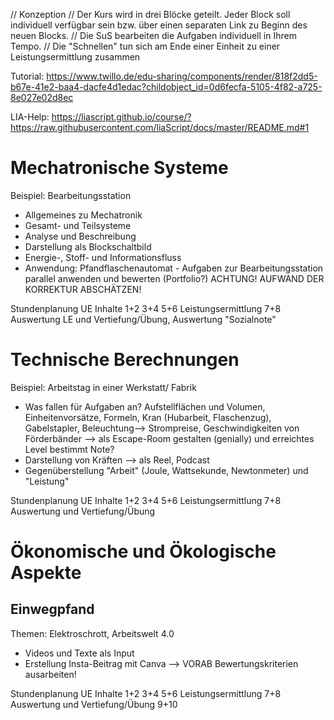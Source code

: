 // Konzeption
// Der Kurs wird in drei Blöcke geteilt. Jeder Block soll individuell verfügbar sein bzw. über einen separaten Link zu Beginn des neuen Blocks.
// Die SuS bearbeiten die Aufgaben individuell in Ihrem Tempo.
// Die "Schnellen" tun sich am Ende einer Einheit zu einer Leistungsermittlung zusammen

Tutorial:
https://www.twillo.de/edu-sharing/components/render/818f2dd5-b67e-41e2-baa4-dacfe4d1edac?childobject_id=0d6fecfa-5105-4f82-a725-8e027e02d8ec

LIA-Help:
https://liascript.github.io/course/?https://raw.githubusercontent.com/liaScript/docs/master/README.md#1


# Mechatronische Systeme
Beispiel: Bearbeitungsstation
- Allgemeines zu Mechatronik
- Gesamt- und Teilsysteme
- Analyse und Beschreibung
- Darstellung als Blockschaltbild
- Energie-, Stoff- und Informationsfluss
- Anwendung: Pfandflaschenautomat - Aufgaben zur Bearbeitungsstation parallel anwenden und bewerten (Portfolio?) ACHTUNG! AUFWAND DER KORREKTUR ABSCHÄTZEN!

Stundenplanung
UE	Inhalte
1+2	
3+4	
5+6	Leistungsermittlung
7+8	Auswertung LE und Vertiefung/Übung, Auswertung "Sozialnote"


# Technische Berechnungen
Beispiel: Arbeitstag in einer Werkstatt/ Fabrik
- Was fallen für Aufgaben an? Aufstellflächen und Volumen, Einheitenvorsätze, Formeln, Kran (Hubarbeit, Flaschenzug), Gabelstapler, Beleuchtung--> Strompreise, Geschwindigkeiten von Förderbänder --> als Escape-Room gestalten (genially) und erreichtes Level bestimmt Note?
- Darstellung von Kräften --> als Reel, Podcast
- Gegenüberstellung "Arbeit" (Joule, Wattsekunde, Newtonmeter) und "Leistung"

Stundenplanung
UE	Inhalte
1+2	
3+4	
5+6	Leistungsermittlung
7+8	Auswertung und Vertiefung/Übung


# Ökonomische und Ökologische Aspekte

## Einwegpfand

Themen: Elektroschrott, Arbeitswelt 4.0
- Videos und Texte als Input
- Erstellung Insta-Beitrag mit Canva --> VORAB Bewertungskriterien ausarbeiten!

Stundenplanung
UE	Inhalte
1+2	
3+4	
5+6	Leistungsermittlung
7+8	Auswertung und Vertiefung/Übung
9+10

